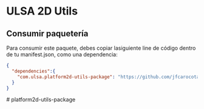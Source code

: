 # ULSA 2D Utils

## Consumir paquetería

Para consumir este paquete, debes copiar lasiguiente line de código dentro de tu manifest.json, como una dependencia:

```json
{
  "dependencies":{
    "com.ulsa.platform2d-utils-package": "https://github.com/jfcarocota/platform2d-utils-package.git"
  }
}
```
#   p l a t f o r m 2 d - u t i l s - p a c k a g e  
 